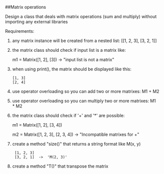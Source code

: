 ##Matrix operations

Design a class that deals with matrix operations (sum and multiply) without importing any external libraries

Requirements:
 1) any matrix instance will be created from a nested list: [[1, 2, 3], [3, 2, 1]]
 2) the matrix class should check if input list is a matrix like:
 
    m1 = Matrix([1, 2], [3]) -> "input list is not a matrix"
 3) when using print(), the matrix should be displayed like this:
 
        [1, 3]
        [2, 4]
 4) use operator overloading so you can add two or more matrixes: M1 + M2
 5) use operator overloading so you can multiply two or more matrixes: M1 * M2
 6) the matrix class should check if '+' and '*' are possible:
 
    m1 = Matrix([1, 2], [3, 4])
    
    m2 = Matrix([1, 2, 3], [2, 3, 4]) -> "Incompatible matrixes for +"

 7) create a method "size()" that returns a string format like M(x, y)
 
         [1, 2, 3]
         [3, 2, 1]  ->  'M(2, 3)'
 8) create a method "T()" that transpose the matrix
